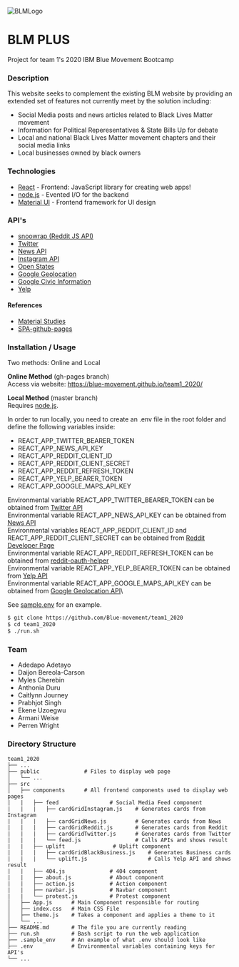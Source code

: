 ![BLMLogo](https://i.imgur.com/0W05r6c.png)

# BLM PLUS
Project for team 1's 2020 IBM Blue Movement Bootcamp

### Description
This website seeks to complement the existing BLM website by providing an extended set of features not currently meet by the solution including:
- Social Media posts and news articles related to Black Lives Matter movement
- Information for Political Reperesentatives & State Bills Up for debate
- Local and national Black Lives Matter movement chapters and their social media links
- Local businesses owned by black owners

### Technologies
* [React](https://reactjs.org/) - Frontend: JavaScript library for creating web apps!
* [node.js](http://nodejs.org) - Evented I/O for the backend
* [Material UI](https://material-ui.com/) - Frontend framework for UI design

### API's
* [snoowrap (Reddit JS API)](https://github.com/not-an-aardvark/snoowrap)
* [Twitter](https://developer.twitter.com/en/docs)
* [News API](https://newsapi.org/)
* [Instagram API](https://www.instagram.com/developer/)
* [Open States](https://docs.openstates.org/en/latest/api/v2/)
* [Google Geolocation](https://developers.google.com/maps/documentation/geolocation/overview)
* [Google Civic Information](https://developers.google.com/civic-information)
* [Yelp](https://www.yelp.com/developers)

#### References
* [Material Studies](https://material.io/design/material-studies/about-our-material-studies.html)
* [SPA-github-pages](https://github.com/rafgraph/spa-github-pages)


### Installation / Usage
Two methods: Online and Local

**Online Method** (gh-pages branch)\
Access via website: https://blue-movement.github.io/team1_2020/

**Local Method** (master branch)\
Requires [node.js](https://nodejs.org/).

In order to run locally, you need to create an .env file in the root folder and define the following variables inside:
* REACT_APP_TWITTER_BEARER_TOKEN
* REACT_APP_NEWS_API_KEY
* REACT_APP_REDDIT_CLIENT_ID
* REACT_APP_REDDIT_CLIENT_SECRET
* REACT_APP_REDDIT_REFRESH_TOKEN
* REACT_APP_YELP_BEARER_TOKEN
* REACT_APP_GOOGLE_MAPS_API_KEY

Environmental variable REACT_APP_TWITTER_BEARER_TOKEN can be obtained from [Twitter API](https://developer.twitter.com/en/docs/basics/authentication/oauth-2-0/bearer-tokens)\
Environmental variable REACT_APP_NEWS_API_KEY can be obtained from [News API](https://www.newsapi.org/)\
Environmental variables REACT_APP_REDDIT_CLIENT_ID and REACT_APP_REDDIT_CLIENT_SECRET can be obtained from [Reddit Developer Page](https://www.reddit.com/prefs/apps)\
Environmental variable REACT_APP_REDDIT_REFRESH_TOKEN can be obtained from [reddit-oauth-helper](https://github.com/not-an-aardvark/reddit-oauth-helper)\
Environmental variable REACT_APP_YELP_BEARER_TOKEN can be obtained from [Yelp API](https://www.yelp.com/developers)\
Environmental variable REACT_APP_GOOGLE_MAPS_API_KEY can be obtained from [Google Geolocation API](https://developers.google.com/maps/documentation/geolocation/overview)\

See [sample.env](https://github.com/Blue-movement/team1_2020/blob/master/.sample_env) for an example.

```sh
$ git clone https://github.com/Blue-movement/team1_2020
$ cd team1_2020
$ ./run.sh
```


### Team
* Adedapo Adetayo
* Daijon Bereola-Carson
* Myles Cherebin
* Anthonia Duru
* Caitlynn Journey
* Prabhjot Singh
* Ekene Uzoegwu
* Armani Weise
* Perren Wright


### Directory Structure
    team1_2020
    ├── ...
    ├── public              # Files to display web page
    │   └── ...
    ├── src
    │   ├── components      # All frontend components used to display web pages 
    |   |   ├── feed                # Social Media Feed component
    |   |   |   ├── cardGridInstagram.js    # Generates cards from Instagram
    |   |   |   ├── cardGridNews.js         # Generates cards from News
    |   |   |   ├── cardGridReddit.js       # Generates cards from Reddit
    |   |   |   ├── cardGridTwitter.js      # Generates cards from Twitter
    |   |   |   └── feed.js                 # Calls APIs and shows result
    |   |   ├── uplift               # Uplift component
    |   |   |   ├── cardGridBlackBusiness.js    # Generates Business cards
    |   |   |   └── uplift.js                   # Calls Yelp API and shows result
    |   |   ├── 404.js              # 404 component
    |   |   ├── about.js            # About component
    |   |   ├── action.js           # Action component
    |   |   ├── navbar.js           # Navbar component
    |   |   └── protest.js          # Protest component
    │   ├── App.js      # Main Component responsible for routing
    │   ├── index.css   # Main CSS File
    │   ├── theme.js    # Takes a component and applies a theme to it
    │   └── ...
    ├── README.md       # The file you are currently reading
    ├── run.sh          # Bash script to run the web application
    ├── .sample_env     # An example of what .env should look like
    ├── .env            # Environmental variables containing keys for API's
    └── ...
